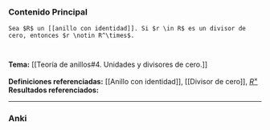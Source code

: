 ### Contenido Principal

```ad-proposition
Sea $R$ un [[anillo con identidad]]. Si $r \in R$ es un divisor de cero, entonces $r \notin R^\times$.
```

```ad-proof


```

**Tema:** [[Teoría de anillos#4. Unidades y divisores de cero.]]

**Definiciones referenciadas:** [[Anillo con identidad]], [[Divisor de cero]], [$R^\times$](Unidad)
**Resultados referenciados:**

---
### Anki
